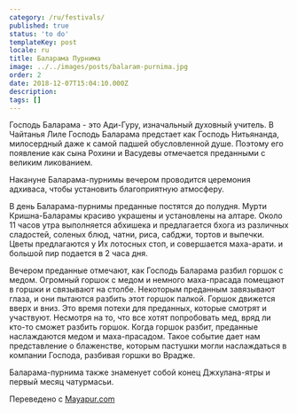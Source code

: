 ```yaml
---
category: /ru/festivals/
published: true
status: 'to do'
templateKey: post
locale: ru
title: Баларама Пурнима
image: ../../images/posts/balaram-purnima.jpg
order: 2
date: 2018-12-07T15:04:10.000Z
description:
tags: []
---
```


Господь Баларама - это Ади-Гуру, изначальный духовный учитель. В Чайтанья Лиле Господь Баларама предстает как Господь Нитьянанда, милосердный даже к самой падшей обусловленной душе. Поэтому его появление как сына Рохини и Васудевы отмечается преданными с великим ликованием.

Накануне Баларама-пурнимы вечером проводится церемония адхиваса, чтобы установить благоприятную атмосферу.

В день Баларама-пурнимы преданные постятся до полудня. Мурти Кришна-Баларамы красиво украшены и установлены на алтаре. Около 11 часов утра выполняется абхишека и предлагается бхога из различных сладостей, соленых блюд, чатни, риса, сабджи, тортов и выпечки. Цветы предлагаются у Их лотосных стоп, и совершается маха-арати. и большой пир подается в 2 часа дня.

Вечером преданные отмечают, как Господь Баларама разбил горшок с медом. Огромный горшок с медом и немного маха-прасада помещают в горшки и связывают на столбе. Некоторым преданным завязывают глаза, и они пытаются разбить этот горшок палкой. Горшок движется вверх и вниз. Это время потехи для преданных, которые смотрят и участвуют. Несмотря на то, что все хотят попробовать мед, вряд ли кто-то сможет разбить горшок. Когда горшок разбит, преданные наслаждаются медом и маха-прасадом. Такое событие дает нам представление о блаженстве, которым пастушки могли наслаждаться в компании Господа, разбивая горшки во Врадже.

Баларама-пурнима также знаменует собой конец Джхулана-ятры и первый месяц чатурмасьи.

Переведено с [Mayapur.com](http://mayapur.com)

